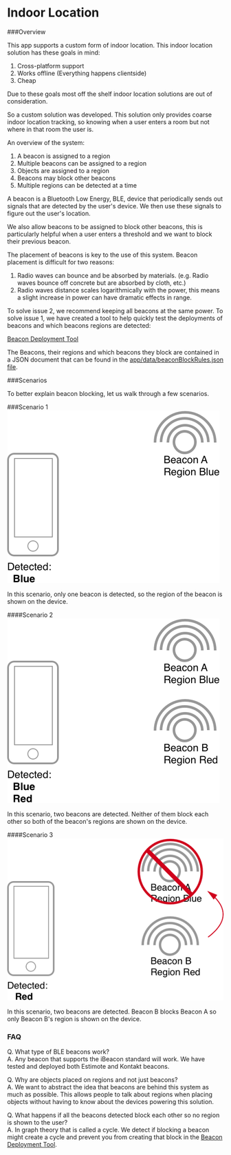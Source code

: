 # Indoor Location

###Overview

This app supports a custom form of indoor location. This indoor location solution has these goals in mind:

1. Cross-platform support
2. Works offline (Everything happens clientside)
3. Cheap

Due to these goals most off the shelf indoor location solutions are out of consideration.

So a custom solution was developed. This solution only provides coarse indoor location tracking, so knowing when a user enters a room but not where in that room the user is.

An overview of the system:

1. A beacon is assigned to a region
2. Multiple beacons can be assigned to a region
3. Objects are assigned to a region
4. Beacons may block other beacons
5. Multiple regions can be detected at a time

A beacon is a Bluetooth Low Energy, BLE, device that periodically sends out signals that are detected by the user's device. We then use these signals to figure out the user's location.

We also allow beacons to be assigned to block other beacons, this is particularly helpful when a user enters a threshold and we want to block their previous beacon.

The placement of beacons is key to the use of this system. Beacon placement is difficult for two reasons:

1. Radio waves can bounce and be absorbed by materials. (e.g. Radio waves bounce off concrete but are absorbed by cloth, etc.)
2. Radio waves distance scales logarithmically with the power, this means a slight increase in power can have dramatic effects in range.

To solve issue 2, we recommend keeping all beacons at the same power. To solve issue 1, we have created a tool to help quickly test the deployments of beacons and which beacons regions are detected:

[Beacon Deployment Tool](https://github.com/NordicMuseum/BeaconDeploymentTool)

The Beacons, their regions and which beacons they block are contained in a JSON document that can be found in the [app/data/beaconBlockRules.json file](app/data/beaconBlockRules.json).

###Scenarios

To better explain beacon blocking, let us walk through a few scenarios.

###Scenario 1 
![Scenario 1](./scenarioOne@2x.png)

In this scenario, only one beacon is detected, so the region of the beacon is shown on the device.

####Scenario 2
![Scenario 2](./scenarioTwo@2x.png)

In this scenario, two beacons are detected. Neither of them block each other so both of the beacon's regions are shown on the device.

####Scenario 3
![Scenario 3](./scenarioThree@2x.png)

In this scenario, two beacons are detected. Beacon B blocks Beacon A so only Beacon B's region is shown on the device.

### FAQ

Q. What type of BLE beacons work?  
A. Any beacon that supports the iBeacon standard will work. We have tested and deployed both Estimote and Kontakt beacons.

Q. Why are objects placed on regions and not just beacons?  
A. We want to abstract the idea that beacons are behind this system as much as possible. This allows people to talk about regions when placing objects without having to know about the devices powering this solution.

Q. What happens if all the beacons detected block each other so no region is shown to the user?   
A. In graph theory that is called a cycle. We detect if blocking a beacon might create a cycle and prevent you from creating that block in the [Beacon Deployment Tool](https://github.com/NordicMuseum/BeaconDeploymentTool).
